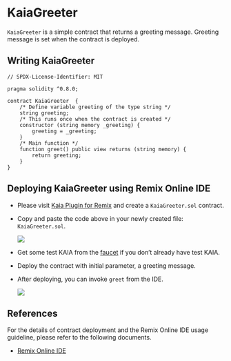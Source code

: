 # KaiaGreeter

`KaiaGreeter` is a simple contract that returns a greeting message. Greeting message is set when the contract is deployed.

## Writing KaiaGreeter <a href="#writing-kaiagreeter" id="writing-kaiagreeter"></a>

```solidity
// SPDX-License-Identifier: MIT

pragma solidity ^0.8.0;

contract KaiaGreeter  {
    /* Define variable greeting of the type string */
    string greeting;
    /* This runs once when the contract is created */
    constructor (string memory _greeting) {
        greeting = _greeting;
    }
    /* Main function */
    function greet() public view returns (string memory) {
        return greeting;
    }
}
```

## Deploying KaiaGreeter using Remix Online IDE <a href="#deploying-kaiagreeter-using-kaia-ide" id="deploying-kaiagreeter-using-kaia-ide"></a>

* Please visit [Kaia Plugin for Remix](https://ide.kaia.io) and create a `KaiaGreeter.sol` contract.
* Copy and paste the code above in your newly created file: `KaiaGreeter.sol`. 

    ![](/img/build/smart-contracts/kg-v2-create.png)

* Get some test KAIA from the [faucet](https://faucet.kaia.io) if you don’t already have test KAIA.
* Deploy the contract with initial parameter, a greeting message.
* After deploying, you can invoke `greet` from the IDE.

    ![](/img/build/smart-contracts/kg-v2-deployed.png)

## References <a href="#references" id="references"></a>

For the details of contract deployment and the Remix Online IDE usage guideline, please refer to the following documents.

* [Remix Online IDE](/build/smart-contracts/deployment-and-verification/deploy/deploy.md)